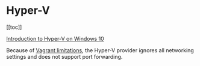 # Hyper-V

[[toc]]

[Introduction to Hyper-V on Windows 10](https://docs.microsoft.com/en-us/virtualization/hyper-v-on-windows/about/)

Because of [Vagrant limitations](https://www.vagrantup.com/docs/hyperv/limitations.html), the Hyper-V provider ignores all networking settings and does not support port forwarding.
